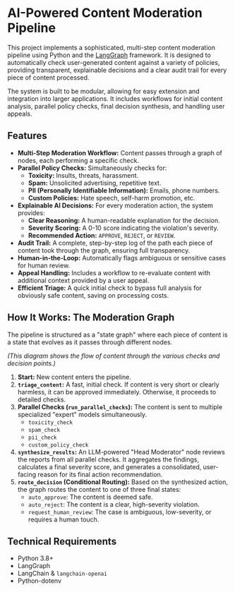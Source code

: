 # AI-Powered Content Moderation Pipeline

This project implements a sophisticated, multi-step content moderation pipeline using Python and the [LangGraph](https://github.com/langchain-ai/langgraph) framework. It is designed to automatically check user-generated content against a variety of policies, providing transparent, explainable decisions and a clear audit trail for every piece of content processed.

The system is built to be modular, allowing for easy extension and integration into larger applications. It includes workflows for initial content analysis, parallel policy checks, final decision synthesis, and handling user appeals.

## Features

-   **Multi-Step Moderation Workflow:** Content passes through a graph of nodes, each performing a specific check.
-   **Parallel Policy Checks:** Simultaneously checks for:
    -   **Toxicity:** Insults, threats, harassment.
    -   **Spam:** Unsolicited advertising, repetitive text.
    -   **PII (Personally Identifiable Information):** Emails, phone numbers.
    -   **Custom Policies:** Hate speech, self-harm promotion, etc.
-   **Explainable AI Decisions:** For every moderation action, the system provides:
    -   **Clear Reasoning:** A human-readable explanation for the decision.
    -   **Severity Scoring:** A 0-10 score indicating the violation's severity.
    -   **Recommended Action:** `APPROVE`, `REJECT`, or `REVIEW`.
-   **Audit Trail:** A complete, step-by-step log of the path each piece of content took through the graph, ensuring full transparency.
-   **Human-in-the-Loop:** Automatically flags ambiguous or sensitive cases for human review.
-   **Appeal Handling:** Includes a workflow to re-evaluate content with additional context provided by a user appeal.
-   **Efficient Triage:** A quick initial check to bypass full analysis for obviously safe content, saving on processing costs.

## How It Works: The Moderation Graph

The pipeline is structured as a "state graph" where each piece of content is a state that evolves as it passes through different nodes.


*(This diagram shows the flow of content through the various checks and decision points.)*

1.  **Start:** New content enters the pipeline.
2.  **`triage_content`:** A fast, initial check. If content is very short or clearly harmless, it can be approved immediately. Otherwise, it proceeds to detailed checks.
3.  **Parallel Checks (`run_parallel_checks`):** The content is sent to multiple specialized "expert" models simultaneously.
    -   `toxicity_check`
    -   `spam_check`
    -   `pii_check`
    -   `custom_policy_check`
4.  **`synthesize_results`:** An LLM-powered "Head Moderator" node reviews the reports from all parallel checks. It aggregates the findings, calculates a final severity score, and generates a consolidated, user-facing reason for its final action recommendation.
5.  **`route_decision` (Conditional Routing):** Based on the synthesized action, the graph routes the content to one of three final states:
    -   `auto_approve`: The content is deemed safe.
    -   `auto_reject`: The content is a clear, high-severity violation.
    -   `request_human_review`: The case is ambiguous, low-severity, or requires a human touch.

## Technical Requirements

-   Python 3.8+
-   LangGraph
-   LangChain & `langchain-openai`
-   Python-dotenv
